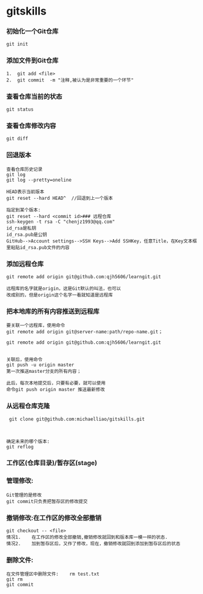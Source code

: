 # gitskills

### 初始化一个Git仓库
	git init 

### 添加文件到Git仓库
	1.	git add <file>
	2.	git commit	-m "注释,被认为是非常重要的一个环节"

### 查看仓库当前的状态
	git status

### 查看仓库修改内容
	git diff
	
### 回退版本	
	查看仓库历史记录
	git log
	git log --pretty=oneline

	HEAD表示当前版本
	git reset --hard HEAD^	//回退到上一个版本
	
	指定到某个版本:
	git reset --hard <commit id>### 远程仓库
    ssh-keygen -t rsa -C "chenjz1993@qq.com"
    id_rsa是私钥
    id_rsa.pub是公钥
    GitHub-->Account settings-->SSH Keys-->Add SSHKey，任意Title，在Key文本框里粘贴id_rsa.pub文件的内容
    
### 添加远程仓库
    git remote add origin git@github.com:qjh5606/learngit.git
    
    远程库的名字就是origin，这是Git默认的叫法，也可以
    改成别的，但是origin这个名字一看就知道是远程库
    
### 把本地库的所有内容推送到远程库

    要关联一个远程库，使用命令
    git remote add origin git@server-name:path/repo-name.git；
    
    git remote add origin git@github.com:qjh5606/learngit.git
    

    关联后，使用命令
    git push -u origin master
    第一次推送master分支的所有内容；

    此后，每次本地提交后，只要有必要，就可以使用
    命令git push origin master 推送最新修改
    
### 从远程仓库克隆

     git clone git@github.com:michaelliao/gitskills.git
     
     
	
	确定未来的哪个版本:
	git reflog

### 工作区(仓库目录)/暂存区(stage)

### 管理修改:
	Git管理的是修改
	git commit只负责把暂存区的修改提交
	
### 撤销修改:在工作区的修改全部撤销
	git checkout -- <file>
	情况1.	在工作区的修改全部撤销,撤销修改就回到和版本库一模一样的状态.
	情况2.	加到暂存区后，又作了修改，现在，撤销修改就回到添加到暂存区后的状态
	
### 删除文件:
	在文件管理区中删除文件:	rm test.txt
	git rm
	git commit
	
	